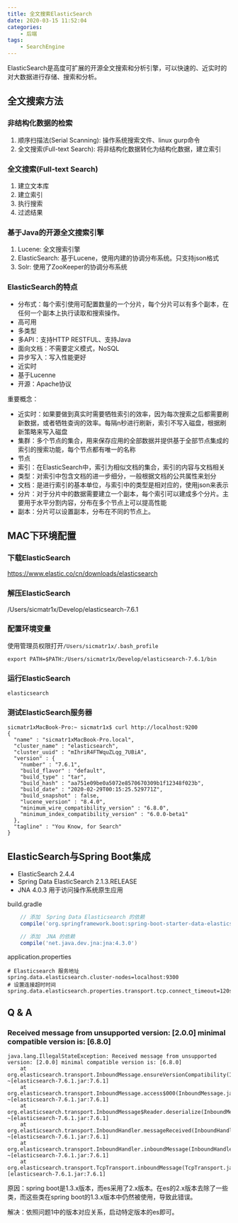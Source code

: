 ```yaml
---
title: 全文搜索ElasticSearch
date: 2020-03-15 11:52:04
categories:
    - 后端
tags: 
    - SearchEngine
---
```


ElasticSearch是高度可扩展的开源全文搜索和分析引擎，可以快速的、近实时的对大数据进行存储、搜索和分析。

## 全文搜索方法

### 非结构化数据的检索

1. 顺序扫描法(Serial Scanning): 操作系统搜索文件、linux gurp命令
2. 全文搜索(Full-text Search): 将非结构化数据转化为结构化数据，建立索引

### 全文搜索(Full-text Search)

1. 建立文本库
2. 建立索引
3. 执行搜索
4. 过滤结果

### 基于Java的开源全文搜索引擎

1. Lucene: 全文搜索引擎
2. ElasticSearch: 基于Lucene，使用内建的协调分布系统。只支持json格式
3. Solr: 使用了ZooKeeper的协调分布系统

### ElasticSearch的特点

- 分布式：每个索引使用可配置数量的一个分片，每个分片可以有多个副本，在任何一个副本上执行读取和搜索操作。
- 高可用
- 多类型
- 多API：支持HTTP RESTFUL、支持Java
- 面向文档：不需要定义模式，NoSQL
- 异步写入：写入性能更好
- 近实时
- 基于Lucenne
- 开源：Apache协议

重要概念：
- 近实时：如果要做到真实时需要牺牲索引的效率，因为每次搜索之后都需要刷新数据，或者牺牲查询的效率。每隔n秒进行刷新，索引不写入磁盘，根据刷新策略来写入磁盘
- 集群：多个节点的集合，用来保存应用的全部数据并提供基于全部节点集成的索引的搜索功能，每个节点都有唯一的名称
- 节点
- 索引：在ElasticSearch中，索引为相似文档的集合，索引的内容与文档相关
- 类型：对索引中包含文档的进一步细分，一般根据文档的公共属性来划分
- 文档：是进行索引的基本单位，与索引中的类型是相对应的，使用json来表示
- 分片：对于分片中的数据需要建立一个副本，每个索引可以建成多个分片。主要用于水平分割内容，分布在多个节点上可以提高性能
- 副本：分片可以设置副本，分布在不同的节点上。

## MAC下环境配置

### 下载ElasticSearch

https://www.elastic.co/cn/downloads/elasticsearch

### 解压ElasticSearch

/Users/sicmatr1x/Develop/elasticsearch-7.6.1

### 配置环境变量

使用管理员权限打开`/Users/sicmatr1x/.bash_profile`

```
export PATH=$PATH:/Users/sicmatr1x/Develop/elasticsearch-7.6.1/bin
```

### 运行ElasticSearch

```shell
elasticsearch
```

### 测试ElasticSearch服务器

```
sicmatr1xMacBook-Pro:~ sicmatr1x$ curl http://localhost:9200
{
  "name" : "sicmatr1xMacBook-Pro.local",
  "cluster_name" : "elasticsearch",
  "cluster_uuid" : "mIhriR4FTWquZLqg_7UBiA",
  "version" : {
    "number" : "7.6.1",
    "build_flavor" : "default",
    "build_type" : "tar",
    "build_hash" : "aa751e09be0a5072e8570670309b1f12348f023b",
    "build_date" : "2020-02-29T00:15:25.529771Z",
    "build_snapshot" : false,
    "lucene_version" : "8.4.0",
    "minimum_wire_compatibility_version" : "6.8.0",
    "minimum_index_compatibility_version" : "6.0.0-beta1"
  },
  "tagline" : "You Know, for Search"
}
```

## ElasticSearch与Spring Boot集成

- ElasticSearch 2.4.4
- Spring Data ElasticSearch 2.1.3.RELEASE
- JNA 4.0.3 用于访问操作系统原生应用

build.gradle

```gradle
    // 添加  Spring Data Elasticsearch 的依赖
    compile('org.springframework.boot:spring-boot-starter-data-elasticsearch')

    // 添加  JNA 的依赖
    compile('net.java.dev.jna:jna:4.3.0')
```

application.properties

```properties
# Elasticsearch 服务地址
spring.data.elasticsearch.cluster-nodes=localhost:9300
# 设置连接超时时间
spring.data.elasticsearch.properties.transport.tcp.connect_timeout=120s
```

## Q & A

### Received message from unsupported version: [2.0.0] minimal compatible version is: [6.8.0]

```
java.lang.IllegalStateException: Received message from unsupported version: [2.0.0] minimal compatible version is: [6.8.0]
	at org.elasticsearch.transport.InboundMessage.ensureVersionCompatibility(InboundMessage.java:152) ~[elasticsearch-7.6.1.jar:7.6.1]
	at org.elasticsearch.transport.InboundMessage.access$000(InboundMessage.java:37) ~[elasticsearch-7.6.1.jar:7.6.1]
	at org.elasticsearch.transport.InboundMessage$Reader.deserialize(InboundMessage.java:70) ~[elasticsearch-7.6.1.jar:7.6.1]
	at org.elasticsearch.transport.InboundHandler.messageReceived(InboundHandler.java:114) ~[elasticsearch-7.6.1.jar:7.6.1]
	at org.elasticsearch.transport.InboundHandler.inboundMessage(InboundHandler.java:103) ~[elasticsearch-7.6.1.jar:7.6.1]
	at org.elasticsearch.transport.TcpTransport.inboundMessage(TcpTransport.java:667) [elasticsearch-7.6.1.jar:7.6.1]
```

原因：spring boot是1.3.x版本，而es采用了2.x版本。在es的2.x版本去除了一些类，而这些类在spring boot的1.3.x版本中仍然被使用，导致此错误。

解决：依照问题1中的版本对应关系，启动特定版本的es即可。
